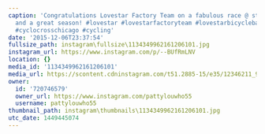 ```yaml
---
caption: 'Congratulations Lovestar Factory Team on a fabulous race @ state finals
  and a great season! #lovestar #lovestarfactoryteam #lovestarbicyclebags #cyclocross
  #cyclocrosschicago #cycling'
date: '2015-12-06T23:37:54'
fullsize_path: instagram\fullsize\1134349962161206101.jpg
instagram_url: https://www.instagram.com/p/--BUfRmLNV
location: {}
media_id: '1134349962161206101'
media_url: https://scontent.cdninstagram.com/t51.2885-15/e35/12346211_941974312562964_869581600_n.jpg?ig_cache_key=MTEzNDM0OTk2MjE2MTIwNjEwMQ%3D%3D.2
owner:
  id: '720746579'
  owner_url: https://www.instagram.com/pattylouwho55
  username: pattylouwho55
thumbnail_path: instagram\thumbnails\1134349962161206101.jpg
utc_date: 1449445074
---
```

